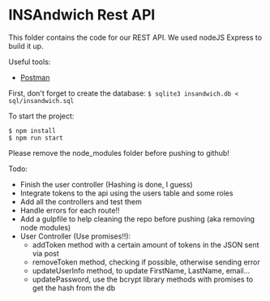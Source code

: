# INSAndwich Rest API
This folder contains the code for our REST API. We used nodeJS Express to build it up.

Useful tools:
  - [Postman](https://www.getpostman.com/)


First, don't forget to create the database: `$ sqlite3 insandwich.db < sql/insandwich.sql`

To start the project:
```
$ npm install
$ npm run start
```

Please remove the node_modules folder before pushing to github!

Todo:
  - Finish the user controller (Hashing is done, I guess)
  - Integrate tokens to the api using the users table and some roles
  - Add all the controllers and test them
  - Handle errors for each route!!
  - Add a gulpfile to help cleaning the repo before pushing (aka removing node modules)
  - User Controller (Use promises!!):
    - addToken method with a certain amount of tokens in the JSON sent via post
    - removeToken method, checking if possible, otherwise sending error
    - updateUserInfo method, to update FirstName, LastName, email...
    - updatePassword, use the bcrypt library methods with promises to get the hash from the db
